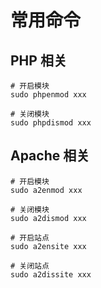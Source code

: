# 常用命令

## PHP 相关

```shell
# 开启模块
sudo phpenmod xxx

# 关闭模块
sudo phpdismod xxx
```

## Apache 相关

```shell
# 开启模块
sudo a2enmod xxx

# 关闭模块
sudo a2dismod xxx

# 开启站点
sudo a2ensite xxx

# 关闭站点
sudo a2dissite xxx
```